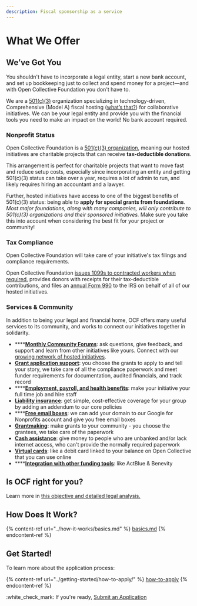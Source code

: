 ```yaml
---
description: Fiscal sponsorship as a service
---
```


# What We Offer

## We’ve Got You

You shouldn't have to incorporate a legal entity, start a new bank account, and set up bookkeeping just to collect and spend money for a project—and with Open Collective Foundation you don't have to.

We are a [501(c)(3)](fiscal-hosting.md#what-does-501-c-3-mean) organization specializing in technology-driven, Comprehensive (Model A) fiscal hosting ([what’s that?](fiscal-hosting.md)) for collaborative initiatives. We can be your legal entity and provide you with the financial tools you need to make an impact on the world! No bank account required.

### **Nonprofit Status**

Open Collective Foundation is a [501(c)(3) organization](fiscal-hosting.md#what-does-501-c-3-mean), meaning our hosted initiatives are charitable projects that can receive **tax-deductible donations**.

This arrangement is perfect for charitable projects that want to move fast and reduce setup costs, especially since incorporating an entity and getting 501(c)(3) status can take over a year, requires a lot of admin to run, and likely requires hiring an accountant and a lawyer.

Further, hosted initiatives have access to one of the biggest benefits of 501(c)(3) status: being able to **apply for special grants from foundations**. _Most major foundations, along with many companies, will only contribute to 501(c)(3) organizations and their sponsored initiatives._ Make sure you take this into account when considering the best fit for your project or community!

### **Tax Compliance**

Open Collective Foundation will take care of your initiative's tax filings and compliance requirements.

Open Collective Foundation [issues 1099s to contracted workers when required](https://docs.opencollective.com/help/expenses-and-getting-paid/tax-information#for-us-based-fiscal-hosts), provides donors with receipts for their tax-deductible contributions, and files an [annual Form 990](../about/official-information-and-documents.md#irs-form-990s) to the IRS on behalf of all of our hosted initiatives.

### Services & Community

In addition to being your legal and financial home, OCF offers many useful services to its community, and works to connect our initiatives together in solidarity.

* ****[**Monthly Community Forums**](https://opencollective.com/foundation/events): ask questions, give feedback, and support and learn from other initiatives like yours. Connect with our [growing network of hosted initiatives](https://opencollective.com/foundation#category-CONTRIBUTIONS).
* [**Grant application support**](../how-it-works/financial-contributions/grant-funding.md): you choose the grants to apply to and tell your story, we take care of all the compliance paperwork and meet funder requirements for documentation, audited financials, and track record
* ****[**Employment, payroll, and health benefits**](employment.md): make your initiative your full time job and hire staff
* [**Liability insurance**](liability-insurance.md): get simple, cost-effective coverage for your group by adding an addendum to our core policies
* ****[**Free email boxes**](emails.md): we can add your domain to our Google for Nonprofits account and give you free email boxes
* [**Grantmaking**](about-grantmaking.md): make grants to your community - you choose the grantees, we take care of the paperwork
* [**Cash assistance**](../how-it-works/policies/cash-assistance-policy.md): give money to people who are unbanked and/or lack internet access, who can't provide the normally required paperwork
* [**Virtual cards**](../how-it-works/policies/virtual-cards-policy.md): like a debit card linked to your balance on Open Collective that you can use online
* ****[**Integration with other funding tools**](../how-it-works/financial-contributions/third-party-fundraising-tools-and-benefits/): like ActBlue & Benevity

## Is OCF right for you?

Learn more in [this objective and detailed legal analysis.](https://docs.opencollective.foundation/faq/is-ocf-right-for-you)

## How Does It Work?

{% content-ref url="../how-it-works/basics.md" %}
[basics.md](../how-it-works/basics.md)
{% endcontent-ref %}

## Get Started!

To learn more about the application process:

{% content-ref url="../getting-started/how-to-apply/" %}
[how-to-apply](../getting-started/how-to-apply/)
{% endcontent-ref %}

:white\_check\_mark: If you're ready, [Submit an Application](https://www.opencollective.com/foundation/apply)
